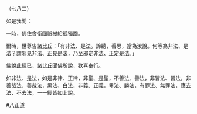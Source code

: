 （七八二）

如是我聞：

一時，佛住舍衛國祇樹給孤獨園。

爾時，世尊告諸比丘：「有非法、是法。諦聽，善思，當為汝說。何等為非法、是法？謂邪見非法、正見是法，乃至邪定非法、正定是法。」

佛說此經已，諸比丘聞佛所說，歡喜奉行。

如非法、是法，如是非律、正律，非聖、是聖，不善法、善法，非習法、習法，非善哉法、善哉法，黑法、白法，非義、正義，卑法、勝法，有罪法、無罪法，應去法、不去法，一一經皆如上說。



#八正道
